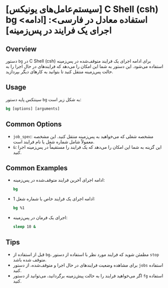 # [سیستم‌عامل‌های یونیکس] C Shell (csh) bg <استفاده معادل در فارسی>: [ادامه اجرای یک فرایند در پس‌زمینه]

## Overview
دستور `bg` در C Shell (csh) برای ادامه اجرای یک فرایند متوقف‌شده در پس‌زمینه استفاده می‌شود. این دستور به شما این امکان را می‌دهد که فرایندهای در حال اجرا را به حالت پس‌زمینه منتقل کنید تا بتوانید به کارهای دیگر بپردازید.

## Usage
سینتکس پایه دستور `bg` به شکل زیر است:

```csh
bg [options] [arguments]
```

## Common Options
- `job_spec`: مشخصه شغلی که می‌خواهید به پس‌زمینه منتقل کنید. این مشخصه معمولاً شامل شماره شغل یا نام فرایند است.
- `&`: این گزینه به شما این امکان را می‌دهد که یک فرایند را مستقیماً در پس‌زمینه اجرا کنید.

## Common Examples
- ادامه اجرای آخرین فرایند متوقف‌شده در پس‌زمینه:
  ```csh
  bg
  ```

- ادامه اجرای یک فرایند خاص با شماره شغل 1:
  ```csh
  bg %1
  ```

- اجرای یک فرمان در پس‌زمینه:
  ```csh
  sleep 10 &
  ```

## Tips
- قبل از استفاده از `bg`، مطمئن شوید که فرایند مورد نظر با استفاده از دستور `stop` متوقف شده باشد.
- برای مشاهده وضعیت فرایندهای در حال اجرا و متوقف‌شده، از دستور `jobs` استفاده کنید.
- اگر می‌خواهید فرایند را به حالت پیش‌زمینه برگردانید، می‌توانید از دستور `fg` استفاده کنید.